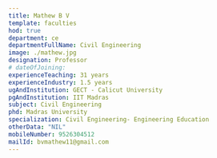 ```yaml
---
title: Mathew B V
template: faculties
hod: true
department: ce
departmentFullName: Civil Engineering
image: ./mathew.jpg
designation: Professor
# dateOfJoining:
experienceTeaching: 31 years
experienceIndustry: 1.5 years
ugAndInstitution: GECT - Calicut University
pgAndInstitution: IIT Madras
subject: Civil Engineering
phd: Madras University
specialization: Civil Engineering- Engineering Education
otherData: "NIL"
mobileNumber: 9526304512
mailId: bvmathew11@gmail.com
---
```

